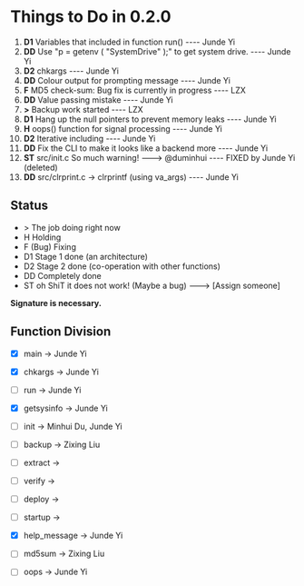 # Things to Do in 0.2.0
1.  **D1** Variables that included in function run() ---- Junde Yi
2.  **DD** Use "p = getenv ( "SystemDrive" );" to get system drive. ---- Junde Yi
3.  **D2** chkargs ---- Junde Yi
4.  **DD** Colour output for prompting message ---- Junde Yi
5.  **F**  MD5 check-sum: Bug fix is currently in progress ---- LZX
6.  **DD** Value passing mistake ---- Junde Yi
7.  **>**  Backup work started ---- LZX
8.  **D1**  Hang up the null pointers to prevent memory leaks ---- Junde Yi
9.  **H**  oops() function for signal processing ---- Junde Yi
10. **D2** Iterative including ---- Junde Yi
11. **DD** Fix the CLI to make it looks like a backend more ---- Junde Yi
12. **ST** src/init.c So much warning! ---> @duminhui ---- FIXED by Junde Yi (deleted)
13. **DD** src/clrprint.c -> clrprintf (using va_args) ---- Junde Yi


## Status
* \>     The job doing right now
* H     Holding
* F     (Bug) Fixing
* D1    Stage 1 done (an architecture)
* D2    Stage 2 done (co-operation with other functions)
* DD    Completely done
* ST    oh ShiT it does not work! (Maybe a bug) ---> [Assign someone]

**Signature is necessary.**

## Function Division
  - [X] main                -> Junde Yi
  - [X] chkargs             -> Junde Yi
  - [ ] run                 -> Junde Yi
  - [X] getsysinfo          -> Junde Yi
  - [ ] init                -> Minhui Du, Junde Yi
  - [ ] backup              -> Zixing Liu
  - [ ] extract             -> 
  - [ ] verify              -> 
  - [ ] deploy              -> 
  - [ ] startup             -> 
  - [X] help_message        -> Junde Yi
  - [ ] md5sum              -> Zixing Liu
  - [ ] oops                -> Junde Yi

